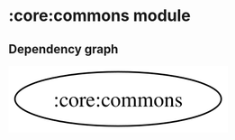 # :core:commons module
## Dependency graph
![Dependency graph](../../docs/images/graphs/dep_graph_core_commons.svg)
